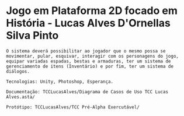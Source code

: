 # Jogo em Plataforma 2D focado em História - Lucas Alves D'Ornellas Silva Pinto
	O sistema deverá possibilitar ao jogador que o mesmo possa se movimentar, pular, esquivar, interagir com os personagens do jogo,
	equipar variadas espadas, bestas e armaduras, ter um sistema de gerenciamento de itens (Inventário) e por fim, ter um sistema de diálogos.
	
	Tecnologias: Unity, Photoshop, Esperança.
	
	Documentação: TCCLucasAlves/Diagrama de Casos de Uso TCC Lucas Alves.asta/
	
	Protótipo: TCCLucasAlves/TCC Pré-Alpha Exercutável/
	
	
